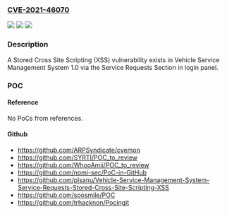 ### [CVE-2021-46070](https://cve.mitre.org/cgi-bin/cvename.cgi?name=CVE-2021-46070)
![](https://img.shields.io/static/v1?label=Product&message=n%2Fa&color=blue)
![](https://img.shields.io/static/v1?label=Version&message=n%2Fa&color=blue)
![](https://img.shields.io/static/v1?label=Vulnerability&message=n%2Fa&color=brighgreen)

### Description

A Stored Cross Site Scripting (XSS) vulnerability exists in Vehicle Service Management System 1.0 via the Service Requests Section in login panel.

### POC

#### Reference
No PoCs from references.

#### Github
- https://github.com/ARPSyndicate/cvemon
- https://github.com/SYRTI/POC_to_review
- https://github.com/WhooAmii/POC_to_review
- https://github.com/nomi-sec/PoC-in-GitHub
- https://github.com/plsanu/Vehicle-Service-Management-System-Service-Requests-Stored-Cross-Site-Scripting-XSS
- https://github.com/soosmile/POC
- https://github.com/trhacknon/Pocingit

